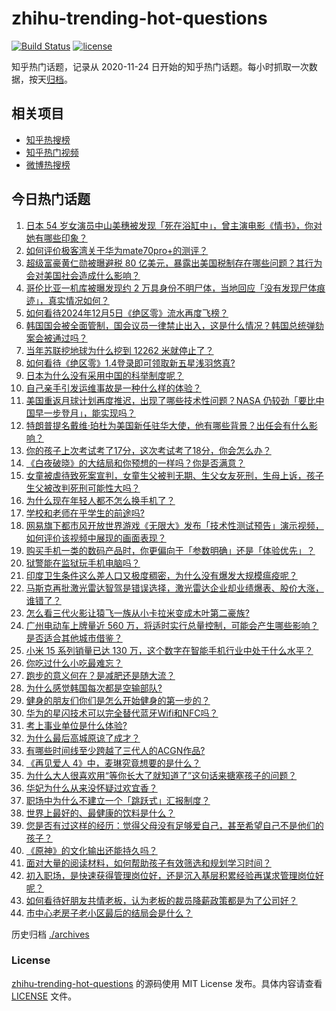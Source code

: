# zhihu-trending-hot-questions

[![Build Status](https://github.com/justjavac/zhihu-trending-hot-questions/workflows/ci/badge.svg?branch=master)](https://github.com/justjavac/zhihu-trending-hot-questions/actions)
[![license](https://img.shields.io/github/license/justjavac/zhihu-trending-hot-questions)](https://github.com/justjavac/zhihu-trending-hot-questions/blob/master/LICENSE)

知乎热门话题，记录从 2020-11-24
日开始的知乎热门话题。每小时抓取一次数据，按天[归档](./archives)。

## 相关项目

- [知乎热搜榜](https://github.com/justjavac/zhihu-trending-top-search)
- [知乎热门视频](https://github.com/justjavac/zhihu-trending-hot-video)
- [微博热搜榜](https://github.com/justjavac/weibo-trending-hot-search)

## 今日热门话题

<!-- BEGIN -->
<!-- 最后更新时间 Sat Dec 07 2024 02:29:36 GMT+0800 (China Standard Time) -->

1. [日本 54 岁女演员中山美穗被发现「死在浴缸中」，曾主演电影《情书》，你对她有哪些印象？](https://www.zhihu.com/question/6123280263)
1. [如何评价极客湾关于华为mate70pro+的测评？](https://www.zhihu.com/question/6100601022)
1. [超级富豪黄仁勋被曝避税 80 亿美元，暴露出美国税制存在哪些问题？其行为会对美国社会造成什么影响？](https://www.zhihu.com/question/6137589259)
1. [哥伦比亚一机库被曝发现约 2 万具身份不明尸体，当地回应「没有发现尸体痕迹」，真实情况如何？](https://www.zhihu.com/question/6096751996)
1. [如何看待2024年12月5日《绝区零》流水再度飞榜？](https://www.zhihu.com/question/6133159182)
1. [韩国国会被全面管制，国会议员一律禁止出入，这是什么情况？韩国总统弹劾案会被通过吗？](https://www.zhihu.com/question/6122724103)
1. [当年苏联挖地球为什么挖到 12262 米就停止了？](https://www.zhihu.com/question/1583625596)
1. [如何看待《绝区零》1.4登录即可领取新五星浅羽悠真?](https://www.zhihu.com/question/6149901740)
1. [日本为什么没有采用中国的科举制度呢？](https://www.zhihu.com/question/6016296642)
1. [自己亲手引发运维事故是一种什么样的体验？](https://www.zhihu.com/question/43860483)
1. [美国重返月球计划再度推迟，出现了哪些技术性问题？NASA 仍较劲「要比中国早一步登月」，能实现吗？](https://www.zhihu.com/question/6119786714)
1. [特朗普提名戴维·珀杜为美国新任驻华大使，他有哪些背景？出任会有什么影响？](https://www.zhihu.com/question/6109583777)
1. [你的孩子上次考试考了17分，这次考试考了18分，你会怎么办？](https://www.zhihu.com/question/657588079)
1. [《白夜破晓》的大结局和你预想的一样吗？你是否满意？](https://www.zhihu.com/question/6007963804)
1. [女童被虐待致死案宣判，女童生父被判无期、生父女友死刑，生母上诉，孩子生父被改判死刑可能性大吗？](https://www.zhihu.com/question/6110016871)
1. [为什么现在年轻人都不怎么换手机了？](https://www.zhihu.com/question/4987072286)
1. [学校和老师在乎学生的前途吗?](https://www.zhihu.com/question/4983613967)
1. [网易旗下都市风开放世界游戏《无限大》发布「技术性测试预告」演示视频，如何评价该视频中展现的画面表现？](https://www.zhihu.com/question/6008658581)
1. [购买手机一类的数码产品时，你更偏向于「参数明确」还是「体验优先」？](https://www.zhihu.com/question/5395265485)
1. [狱警能在监狱玩手机电脑吗？](https://www.zhihu.com/question/600996859)
1. [印度卫生条件这么差人口又极度稠密，为什么没有爆发大规模瘟疫呢？](https://www.zhihu.com/question/62405808)
1. [马斯克再批激光雷达智驾是错误选择，激光雷达企业却业绩爆表、股价大涨，谁错了？](https://www.zhihu.com/question/6036782344)
1. [怎么看三代火影让猿飞一族从小卡拉米变成木叶第二豪族?](https://www.zhihu.com/question/1943345698)
1. [广州电动车上牌量近 560 万，将适时实行总量控制，可能会产生哪些影响？是否适合其他城市借鉴？](https://www.zhihu.com/question/6045519601)
1. [小米 15 系列销量已达 130 万，这个数字在智能手机行业中处于什么水平？](https://www.zhihu.com/question/5913633568)
1. [你吃过什么小吃最难忘？](https://www.zhihu.com/question/5631179932)
1. [跑步的意义何在？是减肥还是随大流？](https://www.zhihu.com/question/3770988898)
1. [为什么感觉韩国每次都是空输部队?](https://www.zhihu.com/question/5902267133)
1. [健身的朋友们你们是怎么开始健身的第一步的？](https://www.zhihu.com/question/5553831694)
1. [华为的星闪技术可以完全替代蓝牙Wifi和NFC吗？](https://www.zhihu.com/question/521552602)
1. [考上事业单位是什么体验?](https://www.zhihu.com/question/394297745)
1. [为什么最后高城原谅了成才？](https://www.zhihu.com/question/276826350)
1. [有哪些时间线至少跨越了三代人的ACGN作品?](https://www.zhihu.com/question/5459298677)
1. [《再见爱人 4》中，麦琳究竟想要的是什么？](https://www.zhihu.com/question/3195000878)
1. [为什么大人很喜欢用“等你长大了就知道了”这句话来搪塞孩子的问题？](https://www.zhihu.com/question/5956940136)
1. [华妃为什么从来没怀疑过欢宜香？](https://www.zhihu.com/question/4235939786)
1. [职场中为什么不建立一个「跳跃式」汇报制度？](https://www.zhihu.com/question/5963325694)
1. [世界上最好的、最健康的饮料是什么？](https://www.zhihu.com/question/1231386932)
1. [您是否有过这样的经历：觉得父母没有足够爱自己，甚至希望自己不是他们的孩子？](https://www.zhihu.com/question/5491604355)
1. [《原神》的文化输出还能持久吗？](https://www.zhihu.com/question/5570852602)
1. [面对大量的阅读材料，如何帮助孩子有效筛选和规划学习时间？](https://www.zhihu.com/question/5298408344)
1. [初入职场，是快速获得管理岗位好，还是沉入基层积累经验再谋求管理岗位好呢？](https://www.zhihu.com/question/5675559888)
1. [如何看待好朋友共情老板，认为老板的裁员降薪政策都是为了公司好？](https://www.zhihu.com/question/5801840880)
1. [市中心老房子老小区最后的结局会是什么？](https://www.zhihu.com/question/37484621)

<!-- END -->

历史归档 [./archives](./archives)

### License

[zhihu-trending-hot-questions](https://github.com/justjavac/zhihu-trending-hot-questions)
的源码使用 MIT License 发布。具体内容请查看 [LICENSE](./LICENSE) 文件。
